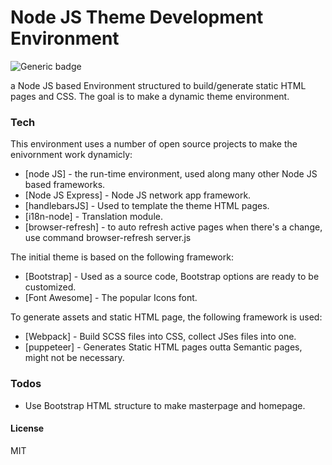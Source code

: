 # Node JS Theme Development Environment

![Generic badge](https://img.shields.io/badge/status-beta-blue.svg)

a Node JS based Environment structured to build/generate static HTML pages and CSS.
The goal is to make a dynamic theme environment.

### Tech

This environment uses a number of open source projects to make the enivornment work dynamicly:
* [node JS] - the run-time environment, used along many other Node JS based frameworks.
* [Node JS Express] - Node JS network app framework.
* [handlebarsJS] - Used to template the theme HTML pages.
* [i18n-node] - Translation module.
* [browser-refresh] - to auto refresh active pages when there's a change, use command browser-refresh server.js


The initial theme is based on the following framework:
* [Bootstrap] - Used as a source code, Bootstrap options are ready to be customized.
* [Font Awesome] - The popular Icons font.


To generate assets and static HTML page, the following framework is used:
* [Webpack] - Build SCSS files into CSS, collect JSes files into one.
* [puppeteer] - Generates Static HTML pages outta Semantic pages, might not be necessary.


### Todos
 - Use Bootstrap HTML structure to make masterpage and homepage.


#### License
MIT